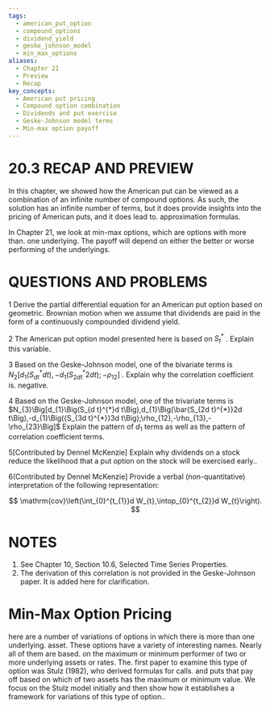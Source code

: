 ```yaml
---
tags:
  - american_put_option
  - compound_options
  - dividend_yield
  - geske_johnson_model
  - min_max_options
aliases:
  - Chapter 21
  - Preview
  - Recap
key_concepts:
  - American put pricing
  - Compound option combination
  - Dividends and put exercise
  - Geske-Johnson model terms
  - Min-max option payoff
---
```


# 20.3 RECAP AND PREVIEW

In this chapter, we showed how the American put can be viewed as a combination of an infinite number of compound options. As such, the solution has an infinite number of terms, but it does provide insights into the pricing of American puts, and it does lead to. approximation formulas.

In Chapter 21, we look at min-max options, which are options with more than. one underlying. The payoff will depend on either the better or worse performing of the underlyings.

# QUESTIONS AND PROBLEMS

1 Derive the partial differential equation for an American put option based on geometric. Brownian motion when we assume that dividends are paid in the form of a continuously compounded dividend yield.

2 The American put option model presented here is based on $S_{t}^{*}$ . Explain this variable.

3  Based on the Geske-Johnson model, one of the bivariate terms is $N_{2}\Big[d_{1}\Big(S_{d t}^{*}d t\Big),-d_{1}\Big(S_{2d t}^{*}2d t\Big);-\rho_{12}\Big]$ . Explain why the correlation coefficient is. negative.

4 Based on the Geske-Johnson model, one of the trivariate terms is $N_{3}\Big[d_{1}\Big(S_{d t}^{*}d t\Big),d_{1}\Big(\bar{S_{2d t}^{*}}2d t\Big),-d_{1}\Big({S_{3d t}^{*}}3d t\Big);\rho_{12},-\rho_{13},-\rho_{23}\Big]$ Explain the pattern of $d_{1}$ terms as well as the pattern of correlation coefficient terms.

5[Contributed by Dennel McKenzie] Explain why dividends on a stock reduce the likelihood that a put option on the stock will be exercised early..

6(Contributed by Dennel McKenzie] Provide a verbal (non-quantitative) interpretation of the following representation:

$$
\mathrm{cov}\left(\int_{0}^{t_{1}}d W_{t},\intop_{0}^{t_{2}}d W_{t}\right).
$$

# NOTES

1. See Chapter 10, Section 10.6, Selected Time Series Properties.
2. The derivation of this correlation is not provided in the Geske-Johnson paper. It is added here for clarification.

# Min-Max Option Pricing

here are a number of variations of options in which there is more than one underlying. asset. These options have a variety of interesting names. Nearly all of them are based.
on the maximum or minimum performer of two or more underlying assets or rates. The.
first paper to examine this type of option was Stulz (1982), who derived formulas for calls.
and puts that pay off based on which of two assets has the maximum or minimum value.
We focus on the Stulz model initially and then show how it establishes a framework for
variations of this type of option..
